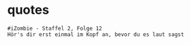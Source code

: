 # quotes

```
#iZombie - Staffel 2, Folge 12
Hör's dir erst einmal im Kopf an, bevor du es laut sagst
```
